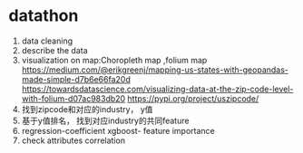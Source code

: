 # datathon
1. data cleaning
2. describe the data
3. visualization on map:Choropleth map ,folium map
   https://medium.com/@erikgreenj/mapping-us-states-with-geopandas-made-simple-d7b6e66fa20d
   https://towardsdatascience.com/visualizing-data-at-the-zip-code-level-with-folium-d07ac983db20
   https://pypi.org/project/uszipcode/
4. 找到zipcode和对应的industry， y值
5. 基于y值排名， 找到对应industry的共同feature
6. regression-coefficient
   xgboost- feature importance
7. check attributes correlation
